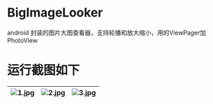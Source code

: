 # BigImageLooker
android 封装的图片大图查看器，支持轮播和放大缩小，用的ViewPager加PhotoView
# 运行截图如下
|![1.jpg](https://github.com/qiuxiaochi/BigImageLooker/blob/master/image/1.jpg)| ![2.jpg](https://github.com/qiuxiaochi/BigImageLooker/blob/master/image/2.jpg) | ![3.jpg](https://github.com/qiuxiaochi/BigImageLooker/blob/master/image/3.jpg)|
| --- | --- | --- |


